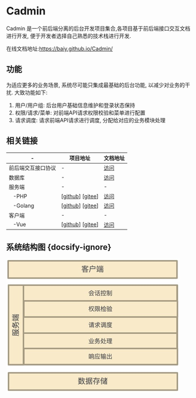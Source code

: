 # Cadmin

Cadmin 是一个前后端分离的后台开发项目集合,各项目基于前后端接口交互文档进行开发, 便于开发者选择自己熟悉的技术栈进行开发.

在线文档地址:<https://baiy.github.io/Cadmin/>

## 功能

为适应更多的业务场景, 系统尽可能只集成最基础的后台功能, 以减少对业务的干扰. 大致功能如下:

1. 用户/用户组: 后台用户基础信息维护和登录状态保持
2. 权限/请求/菜单: 对前端API请求权限校验和菜单进行配置
3. 请求调度: 请求前端API请求进行调度, 分配给对应的业务模块处理

## 相关链接

| - | 项目地址 | 文档地址 |
| --- | --- | --- |
| 前后端交互接口协议 | - | [访问](api/README) |
| 数据库 | - | [访问](server/db) |
| 服务端 | - | - |
| &nbsp;&nbsp;&nbsp;-PHP   | [[github](https://github.com/baiy/Cadmin-server-php)] [[gitee](https://gitee.com/baiy/Cadmin-server-php)] | [访问](server/php) |
| &nbsp;&nbsp;&nbsp;-Golang   | [[github](https://github.com/baiy/Cadmin-server-go)]  [[gitee](https://gitee.com/baiy/Cadmin-server-go)] | [访问](server/go) |
| 客户端 | - | - |
| &nbsp;&nbsp;&nbsp;-Vue   | [[github](https://github.com/baiy/Cadmin-server-go)] [[gitee](https://gitee.com/baiy/Cadmin-server-go)] | [访问](client/vue) |

## 系统结构图 {docsify-ignore}

![结构图](./_media/global.jpg)